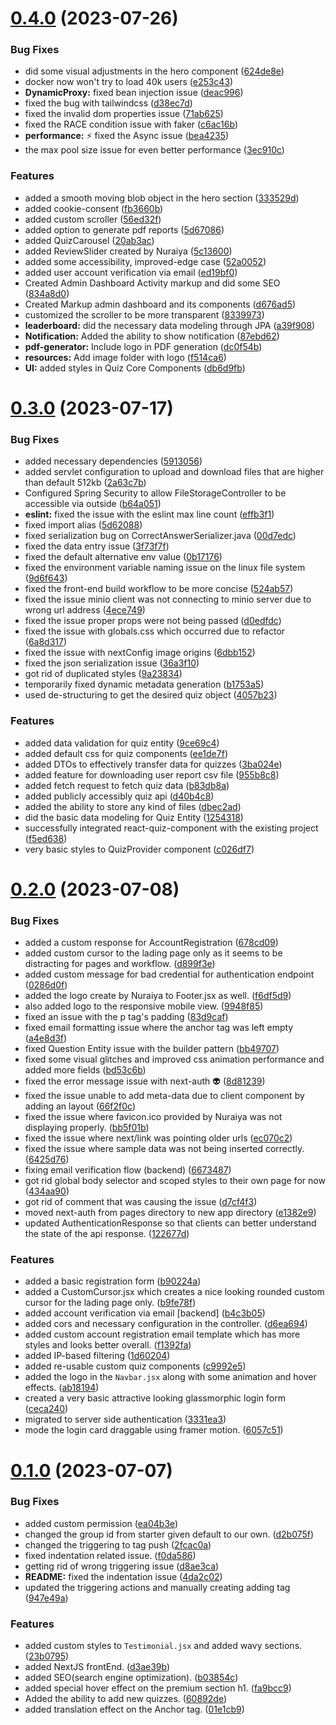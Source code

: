# [0.4.0](https://github.com/Inmoresentum/InteractiveQuizApplication/compare/v0.3.0...v0.4.0) (2023-07-26)


### Bug Fixes

* did some visual adjustments in the hero component ([624de8e](https://github.com/Inmoresentum/InteractiveQuizApplication/commit/624de8eb8c4f7dc84c4da2ed094a370e9b8a1c31))
* docker now won't try to load 40k users ([e253c43](https://github.com/Inmoresentum/InteractiveQuizApplication/commit/e253c436203d0ed9b7038e4a63b7f941c0a94d66))
* **DynamicProxy:** fixed bean injection issue ([deac996](https://github.com/Inmoresentum/InteractiveQuizApplication/commit/deac9963eecf17a0bd5504592227831566d9c9bd))
* fixed the bug with tailwindcss ([d38ec7d](https://github.com/Inmoresentum/InteractiveQuizApplication/commit/d38ec7da12c1306b9fb85bfc7d574c23396bb3e7))
* fixed the invalid dom properties issue ([71ab625](https://github.com/Inmoresentum/InteractiveQuizApplication/commit/71ab6250742f13b39c20453b659b4fb2dfdd9a0f))
* fixed the RACE condition issue with faker ([c6ac16b](https://github.com/Inmoresentum/InteractiveQuizApplication/commit/c6ac16bede1e339c17b609c66503171e955adacd))
* **performance:** :zap: fixed the Async issue ([bea4235](https://github.com/Inmoresentum/InteractiveQuizApplication/commit/bea423568cbb3ef81ae94933d582b294a7df9475))
* the max pool size issue for even better performance ([3ec910c](https://github.com/Inmoresentum/InteractiveQuizApplication/commit/3ec910c03cfd8275face6fa1489b012e0c7322f6))


### Features

* added a smooth moving blob object in the hero section ([333529d](https://github.com/Inmoresentum/InteractiveQuizApplication/commit/333529d61ad271eef6ca730044bc7d4e8fe86aa7))
* added cookie-consent ([fb3660b](https://github.com/Inmoresentum/InteractiveQuizApplication/commit/fb3660bc47b21d70cd69ca925f0addc6fa8df9e4))
* added custom scroller ([56ed32f](https://github.com/Inmoresentum/InteractiveQuizApplication/commit/56ed32f55c87dad45700a9901ed191806a21340e))
* added option to generate pdf reports ([5d67086](https://github.com/Inmoresentum/InteractiveQuizApplication/commit/5d67086cf75fd50a6f4a418ca7ef60b5d469d525))
* added QuizCarousel ([20ab3ac](https://github.com/Inmoresentum/InteractiveQuizApplication/commit/20ab3ac11d35f6a20942ffb7ca3b1d16b984b14c))
* added ReviewSlider created by Nuraiya ([5c13600](https://github.com/Inmoresentum/InteractiveQuizApplication/commit/5c1360062da343a91862893ae6a042831f2435a7))
* added some accessibility, improved-edge case ([52a0052](https://github.com/Inmoresentum/InteractiveQuizApplication/commit/52a0052de117bc4ca4d5237c5325bec1d2ddbf4e))
* added user account verification via email ([ed19bf0](https://github.com/Inmoresentum/InteractiveQuizApplication/commit/ed19bf056de0a88a7bcf4b9efae3a6627a206496))
* Created Admin Dashboard Activity markup and did some SEO ([834a8d0](https://github.com/Inmoresentum/InteractiveQuizApplication/commit/834a8d098ff25adb4340599851d89e1a2475cd21))
* Created Markup admin dashboard and its components ([d676ad5](https://github.com/Inmoresentum/InteractiveQuizApplication/commit/d676ad56ad06008956dcad8dbc7d20f5fc3e4703))
* customized the scroller to be more transparent ([8339973](https://github.com/Inmoresentum/InteractiveQuizApplication/commit/8339973c780b63ca8c8642ae64833a1b3b8da447))
* **leaderboard:** did the necessary data modeling through JPA ([a39f908](https://github.com/Inmoresentum/InteractiveQuizApplication/commit/a39f908a4580878f5ed92700df150827f6e8e543))
* **Notification:** Added the ability to show notification ([87ebd62](https://github.com/Inmoresentum/InteractiveQuizApplication/commit/87ebd6203c19c483ce6181b81a93aec9e142773e))
* **pdf-generator:** Include logo in PDF generation ([dc0f54b](https://github.com/Inmoresentum/InteractiveQuizApplication/commit/dc0f54b7229a6deee682a960ba50de95cd5c5879))
* **resources:** Add image folder with logo ([f514ca6](https://github.com/Inmoresentum/InteractiveQuizApplication/commit/f514ca60a6b99ffa17048d63f3babf6949bbae27))
* **UI:** added styles in Quiz Core Components ([db6d9fb](https://github.com/Inmoresentum/InteractiveQuizApplication/commit/db6d9fbd7a9d393be8a9eefb6773b798bb7c304c))



# [0.3.0](https://github.com/Inmoresentum/InteractiveQuizApplication/compare/v0.2.0...v0.3.0) (2023-07-17)


### Bug Fixes

* added necessary dependencies ([5913056](https://github.com/Inmoresentum/InteractiveQuizApplication/commit/591305626ee8b652f3d6e8b8bf2cc1b06cdaede2))
* added servlet configuration to upload and download files that are higher than default 512kb ([2a63c7b](https://github.com/Inmoresentum/InteractiveQuizApplication/commit/2a63c7bd41b6ff930606808b35cfcf9f31f9ee03))
* Configured Spring Security to allow FileStorageController to be accessible via outside ([b64a051](https://github.com/Inmoresentum/InteractiveQuizApplication/commit/b64a051109a7c35a45de0df2b30182c20b759d4e))
* **eslint:** fixed the issue with the eslint max line count ([effb3f1](https://github.com/Inmoresentum/InteractiveQuizApplication/commit/effb3f115c792e44ad24db02f6dfb6d9e1ae3ff2))
* fixed import alias ([5d62088](https://github.com/Inmoresentum/InteractiveQuizApplication/commit/5d620880f537e219880f4006809613d5715b4235))
* fixed serialization bug on CorrectAnswerSerializer.java ([00d7edc](https://github.com/Inmoresentum/InteractiveQuizApplication/commit/00d7edceccd74c998ff55990207ff4c8fe5a5ddd))
* fixed the data entry issue ([3f73f7f](https://github.com/Inmoresentum/InteractiveQuizApplication/commit/3f73f7f4dfd4327ccd190a418678b5f47613d0ff))
* fixed the default alternative env value ([0b17176](https://github.com/Inmoresentum/InteractiveQuizApplication/commit/0b171768f0459d84262ec3cccee2de2f3fa11733))
* fixed the environment variable naming issue on the linux file system ([9d6f643](https://github.com/Inmoresentum/InteractiveQuizApplication/commit/9d6f64366e6770f65273b755269d1de7cbc5c36f))
* fixed the front-end build workflow to be more concise ([524ab57](https://github.com/Inmoresentum/InteractiveQuizApplication/commit/524ab57e985f3ff154842cc3da60519bc8ece1df))
* fixed the issue minio client was not connecting to minio server due to wrong url address ([4ece749](https://github.com/Inmoresentum/InteractiveQuizApplication/commit/4ece7494433392bd27cee2a3e42a10b184ecd816))
* fixed the issue proper props were not being passed ([d0edfdc](https://github.com/Inmoresentum/InteractiveQuizApplication/commit/d0edfdc16b6c2fb827a780e1c69693b3fba91d1a))
* fixed the issue with globals.css which occurred due to refactor ([6a8d317](https://github.com/Inmoresentum/InteractiveQuizApplication/commit/6a8d317ca7fdcd21e6be57db4e1684bc30b14021))
* fixed the issue with nextConfig image origins ([6dbb152](https://github.com/Inmoresentum/InteractiveQuizApplication/commit/6dbb152bf776dd8922d504984391369b49b89007))
* fixed the json serialization issue ([36a3f10](https://github.com/Inmoresentum/InteractiveQuizApplication/commit/36a3f10f4a2f8350713c6b7f94377626d586097c))
* got rid of duplicated styles ([9a23834](https://github.com/Inmoresentum/InteractiveQuizApplication/commit/9a238344a582be025a14bf73bf0bafecf7d2c432))
* temporarily fixed dynamic metadata generation ([b1753a5](https://github.com/Inmoresentum/InteractiveQuizApplication/commit/b1753a5a3715969668b717031dff05f233932616))
* used de-structuring to get the desired quiz object ([4057b23](https://github.com/Inmoresentum/InteractiveQuizApplication/commit/4057b2315c3461141b0ba32bd2ee8368e094cba9))


### Features

* added data validation for quiz entity ([9ce69c4](https://github.com/Inmoresentum/InteractiveQuizApplication/commit/9ce69c4097057ec77328696fad9bcdc1e0a1b702))
* added default css for quiz components ([ee1de7f](https://github.com/Inmoresentum/InteractiveQuizApplication/commit/ee1de7fb9d1b84d6b2dedb1b92b3bbc558aaa8c5))
* added DTOs to effectively transfer data for quizzes ([3ba024e](https://github.com/Inmoresentum/InteractiveQuizApplication/commit/3ba024e2469d813c359355ac5122d90c62c38703))
* added feature for downloading user report csv file ([955b8c8](https://github.com/Inmoresentum/InteractiveQuizApplication/commit/955b8c8a8ecce05d65cd23e7b0f791fe9c180bf7))
* added fetch request to fetch quiz data ([b83db8a](https://github.com/Inmoresentum/InteractiveQuizApplication/commit/b83db8a327e0ae9013b9d792d520575269e05281))
* added publicly accessibly quiz api ([d40b4c8](https://github.com/Inmoresentum/InteractiveQuizApplication/commit/d40b4c8828b9622f360da507b4ac7e692b2c7c78))
* added the ability to store any kind of files ([dbec2ad](https://github.com/Inmoresentum/InteractiveQuizApplication/commit/dbec2adc2daaff454cafbb4771b3444d36cec534))
* did the basic data modeling for Quiz Entity ([1254318](https://github.com/Inmoresentum/InteractiveQuizApplication/commit/12543189e5de84460ed7f42f21322c0166565d17))
* successfully integrated react-quiz-component with the existing project ([f5ed638](https://github.com/Inmoresentum/InteractiveQuizApplication/commit/f5ed6380077b32546ae20ff6d2fcbf6ae626b829))
* very basic styles to QuizProvider component ([c026df7](https://github.com/Inmoresentum/InteractiveQuizApplication/commit/c026df7c013623e64d33fa9a277b4c98cb61809b))



# [0.2.0](https://github.com/Inmoresentum/InteractiveQuizApplication/compare/v0.1.0...v0.2.0) (2023-07-08)


### Bug Fixes

* added a custom response for AccountRegistration ([678cd09](https://github.com/Inmoresentum/InteractiveQuizApplication/commit/678cd097e9b70e2da02e109e7a5696d2606c6396))
* added custom cursor to the lading page only as it seems to be distracting for pages and workflow. ([d899f3e](https://github.com/Inmoresentum/InteractiveQuizApplication/commit/d899f3ea0414efb8a0c0ca7ed883febb809e5494))
* added custom message for bad credential for authentication endpoint ([0286d0f](https://github.com/Inmoresentum/InteractiveQuizApplication/commit/0286d0fa407b6f760986c9f694620b97b7096203))
* added the logo create by Nuraiya to Footer.jsx as well. ([f6df5d9](https://github.com/Inmoresentum/InteractiveQuizApplication/commit/f6df5d96e6667039a366768511764d4e9f86a7cd))
* also added logo to the responsive mobile view. ([9948f85](https://github.com/Inmoresentum/InteractiveQuizApplication/commit/9948f859601d0ebcf22200e411d35d399fdd5439))
* fixed an issue with the p tag's padding ([83d9caf](https://github.com/Inmoresentum/InteractiveQuizApplication/commit/83d9caf982e0a2b09cd3341dc3f93d9b65fb635a))
* fixed email formatting issue where the anchor tag was left empty ([a4e8d3f](https://github.com/Inmoresentum/InteractiveQuizApplication/commit/a4e8d3f0d51f2087564e9bd7c5fd6afc7de0e42b))
* fixed Question Entity issue with the builder pattern ([bb49707](https://github.com/Inmoresentum/InteractiveQuizApplication/commit/bb49707516c000fdfc13df8c9c90b9e0095fe326))
* fixed some visual glitches and improved css animation performance and added more fields ([bd53c6b](https://github.com/Inmoresentum/InteractiveQuizApplication/commit/bd53c6b587f5504407d3b5bf2f65a8b4c869d35e))
* fixed the error message issue with next-auth :alien: ([8d81239](https://github.com/Inmoresentum/InteractiveQuizApplication/commit/8d81239746fae619b3d2ae98c9b7fe9dc6eda807))
* fixed the issue unable to add meta-data due to client component by adding an layout ([66f2f0c](https://github.com/Inmoresentum/InteractiveQuizApplication/commit/66f2f0ce06c44db6d3d54e7760418c0ce6b6e01e))
* fixed the issue where favicon.ico provided by Nuraiya was not displaying properly. ([bb5f01b](https://github.com/Inmoresentum/InteractiveQuizApplication/commit/bb5f01b01b2fbb1f0d2b94bcd5f05ed7e599db61))
* fixed the issue where next/link was pointing older urls ([ec070c2](https://github.com/Inmoresentum/InteractiveQuizApplication/commit/ec070c2edcac6e624f4f2b123a71cc5a880db364))
* fixed the issue where sample data was not being inserted correctly. ([6425d76](https://github.com/Inmoresentum/InteractiveQuizApplication/commit/6425d76a12535b8b4fa5c18e0ba9547f07600e03))
* fixing email verification flow (backend) ([6673487](https://github.com/Inmoresentum/InteractiveQuizApplication/commit/6673487bc1cdd8c12a086d379cd02ad92ecb99ed))
* got rid global body selector and scoped styles to their own page for now ([434aa90](https://github.com/Inmoresentum/InteractiveQuizApplication/commit/434aa905e3a8f3af17f3c1ac9ab24c03775f2f3b))
* got rid of comment that was causing the issue ([d7cf4f3](https://github.com/Inmoresentum/InteractiveQuizApplication/commit/d7cf4f3889cbab7a8ff69aee7db331ba200166bb))
* moved next-auth from pages directory to new app directory ([e1382e9](https://github.com/Inmoresentum/InteractiveQuizApplication/commit/e1382e946e64924e10ad03f140d462b15130de3f))
* updated AuthenticationResponse so that clients can better understand the state of the api response. ([122677d](https://github.com/Inmoresentum/InteractiveQuizApplication/commit/122677d9055f3838c7d0edacffb2d989cb8f1f6b))


### Features

* added a basic registration form ([b90224a](https://github.com/Inmoresentum/InteractiveQuizApplication/commit/b90224ae907eda7e113438b20384552d20754e4f))
* added a CustomCursor.jsx which creates a nice looking rounded custom cursor for the lading page only. ([b9fe78f](https://github.com/Inmoresentum/InteractiveQuizApplication/commit/b9fe78fec0e4fcf9550965c70120c5fcec77520d))
* added account verification via email [backend] ([b4c3b05](https://github.com/Inmoresentum/InteractiveQuizApplication/commit/b4c3b05b22910437b5e5646c5df152dc20da19ee))
* added cors and necessary configuration in the controller. ([d6ea694](https://github.com/Inmoresentum/InteractiveQuizApplication/commit/d6ea6942c47dc442e716252acea00c74e52cd69a))
* added custom account registration email template which has more styles and looks better overall. ([f1392fa](https://github.com/Inmoresentum/InteractiveQuizApplication/commit/f1392fa1410ad6c74d2a21f45a0f13b15bc9c65e))
* added IP-based filtering ([1d60204](https://github.com/Inmoresentum/InteractiveQuizApplication/commit/1d602049565c740f902f3d5dc4f93496c95b08d4))
* added re-usable custom quiz components ([c9992e5](https://github.com/Inmoresentum/InteractiveQuizApplication/commit/c9992e5c026e967fb850ed4f4149098357d270ff))
* added the logo in the `Navbar.jsx` along with some animation and hover effects. ([ab18194](https://github.com/Inmoresentum/InteractiveQuizApplication/commit/ab1819477ed5eed2a6c76c304d85181979131af0))
* created a very basic attractive looking glassmorphic login form ([ceca240](https://github.com/Inmoresentum/InteractiveQuizApplication/commit/ceca240b02318db29456c18b30c3642cd76b074a))
* migrated to server side authentication ([3331ea3](https://github.com/Inmoresentum/InteractiveQuizApplication/commit/3331ea3ab88774653937cbc6debd11905d4483e0))
* mode the login card draggable using framer motion. ([6057c51](https://github.com/Inmoresentum/InteractiveQuizApplication/commit/6057c51479e4f409a2d19567736701ba71c61011))



# [0.1.0](https://github.com/Inmoresentum/InteractiveQuizApplication/compare/f0da586fcf5ee237d8d3626203dea5c70f86595d...v0.1.0) (2023-07-07)


### Bug Fixes

* added custom permission ([ea04b3e](https://github.com/Inmoresentum/InteractiveQuizApplication/commit/ea04b3ea7a607a1d1eaa87d641305656f7eeab09))
* changed the group id from starter given default to our own. ([d2b075f](https://github.com/Inmoresentum/InteractiveQuizApplication/commit/d2b075f2e246cdc80f06892b176a6bd8d70cf336))
* changed the triggering to tag push ([2fcac0a](https://github.com/Inmoresentum/InteractiveQuizApplication/commit/2fcac0af3878bcbe6698ca320142638364cb1268))
* fixed indentation related issue. ([f0da586](https://github.com/Inmoresentum/InteractiveQuizApplication/commit/f0da586fcf5ee237d8d3626203dea5c70f86595d))
* getting rid of wrong triggering issue ([d8ae3ca](https://github.com/Inmoresentum/InteractiveQuizApplication/commit/d8ae3ca1820746e6967b2b2b1599f4a7c4e2f277))
* **README:** fixed the indentation issue ([4da2c02](https://github.com/Inmoresentum/InteractiveQuizApplication/commit/4da2c02aaea894ee34ea26ad6b11cd8a23befb09))
* updated the triggering actions and manually creating adding tag ([947e49a](https://github.com/Inmoresentum/InteractiveQuizApplication/commit/947e49adfe991bd426bd7e67a8be1994ebca86e3))


### Features

* added custom styles to `Testimonial.jsx` and added wavy sections. ([23b0795](https://github.com/Inmoresentum/InteractiveQuizApplication/commit/23b0795dea3973a550e689a4208f1866352f1101))
* added NextJS frontEnd. ([d3ae39b](https://github.com/Inmoresentum/InteractiveQuizApplication/commit/d3ae39b9ecf59586132fb559ec6f3fdee46ad74e))
* added SEO(search engine optimization). ([b03854c](https://github.com/Inmoresentum/InteractiveQuizApplication/commit/b03854c3ca7a4ff09712a3ae59fe00235600ad1b))
* added special hover effect on the premium section h1. ([fa9bcc9](https://github.com/Inmoresentum/InteractiveQuizApplication/commit/fa9bcc999b4f36cf4eeb014628751dba7744d540))
* Added the ability to add new quizzes. ([60892de](https://github.com/Inmoresentum/InteractiveQuizApplication/commit/60892de80542c245f159ba930bca616f3d61d271))
* added translation effect on the Anchor tag. ([01e1cb9](https://github.com/Inmoresentum/InteractiveQuizApplication/commit/01e1cb9d15ed925e904e1f8f3d54cb554aa22957))



